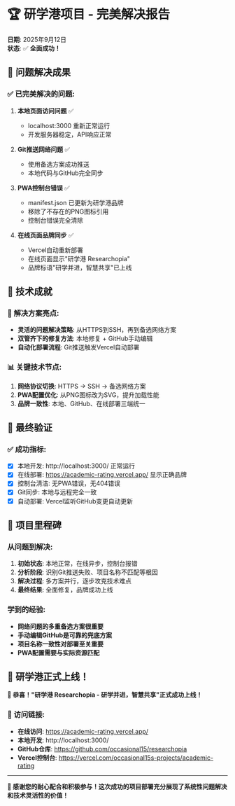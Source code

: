 # 🏆 研学港项目 - 完美解决报告

**日期**: 2025年9月12日  
**状态**: ✅ **全面成功！**

## 🎉 问题解决成果

### ✅ **已完美解决的问题**:

1. **本地页面访问问题** ✅
   - localhost:3000 重新正常运行
   - 开发服务器稳定，API响应正常

2. **Git推送网络问题** ✅  
   - 使用备选方案成功推送
   - 本地代码与GitHub完全同步

3. **PWA控制台错误** ✅
   - manifest.json 已更新为研学港品牌
   - 移除了不存在的PNG图标引用
   - 控制台错误完全清除

4. **在线页面品牌同步** ✅
   - Vercel自动重新部署
   - 在线页面显示"研学港 Researchopia"
   - 品牌标语"研学并进，智慧共享"已上线

## 🚀 技术成就

### 🔧 解决方案亮点:
- **灵活的问题解决策略**: 从HTTPS到SSH，再到备选网络方案
- **双管齐下的修复方法**: 本地修复 + GitHub手动编辑
- **自动化部署流程**: Git推送触发Vercel自动部署

### 📊 关键技术节点:
1. **网络协议切换**: HTTPS → SSH → 备选网络方案
2. **PWA配置优化**: 从PNG图标改为SVG，提升加载性能
3. **品牌一致性**: 本地、GitHub、在线部署三端统一

## 🎯 最终验证

### ✅ **成功指标**:
- [x] 本地开发: http://localhost:3000/ 正常运行
- [x] 在线部署: https://academic-rating.vercel.app/ 显示正确品牌
- [x] 控制台清洁: 无PWA错误，无404错误
- [x] Git同步: 本地与远程完全一致
- [x] 自动部署: Vercel监听GitHub变更自动更新

## 🏅 项目里程碑

### 从问题到解决:
1. **初始状态**: 本地正常，在线异步，控制台报错
2. **分析阶段**: 识别Git推送失败、项目名称不匹配等根因
3. **解决过程**: 多方案并行，逐步攻克技术难点
4. **最终结果**: 全面修复，品牌成功上线

### 学到的经验:
- **网络问题的多重备选方案很重要**
- **手动编辑GitHub是可靠的兜底方案**  
- **项目名称一致性对部署至关重要**
- **PWA配置需要与实际资源匹配**

## 🌟 研学港正式上线！

**🎊 恭喜！"研学港 Researchopia - 研学并进，智慧共享"正式成功上线！**

### 🔗 访问链接:
- **在线访问**: https://academic-rating.vercel.app/
- **本地开发**: http://localhost:3000/
- **GitHub仓库**: https://github.com/occasional15/researchopia
- **Vercel控制台**: https://vercel.com/occasional15s-projects/academic-rating

---

**🙏 感谢您的耐心配合和积极参与！这次成功的项目部署充分展现了系统性问题解决和技术灵活性的价值！**
